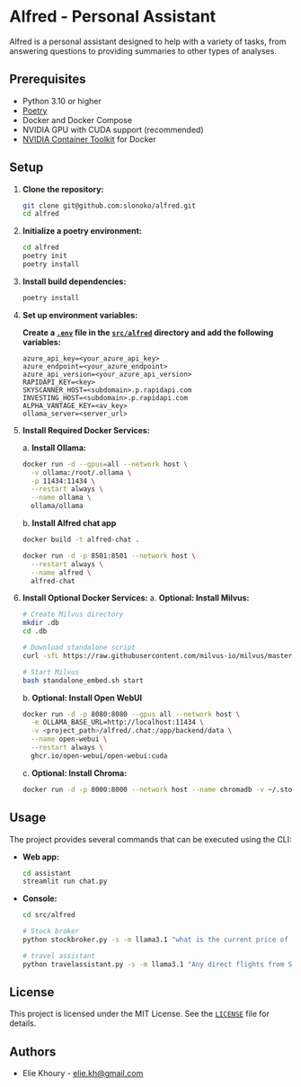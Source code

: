 # Alfred - Personal Assistant

Alfred is a personal assistant designed to help with a variety of tasks, from answering questions to providing summaries to other types of analyses.

## Prerequisites

- Python 3.10 or higher
- [Poetry](https://python-poetry.org/)
- Docker and Docker Compose
- NVIDIA GPU with CUDA support (recommended)
- [NVIDIA Container Toolkit](https://docs.nvidia.com/datacenter/cloud-native/container-toolkit/latest/install-guide.html#installing-with-apt) for Docker

## Setup

1. **Clone the repository:**

    ```sh
    git clone git@github.com:slonoko/alfred.git
    cd alfred
    ```

2. **Initialize a poetry environment:**

    ```sh
    cd alfred
    poetry init
    poetry install
    ```

3. **Install build dependencies:**

    ```sh
    poetry install
    ```

4. **Set up environment variables:**

    **Create a [`.env`](.env ) file in the [`src/alfred`](Alfred) directory and add the following variables:**

    ```env
    azure_api_key=<your_azure_api_key>
    azure_endpoint=<your_azure_endpoint>
    azure_api_version=<your_azure_api_version>
    RAPIDAPI_KEY=<key>
    SKYSCANNER_HOST=<subdomain>.p.rapidapi.com
    INVESTING_HOST=<subdomain>.p.rapidapi.com
    ALPHA_VANTAGE_KEY=<av_key>
    ollama_server=<server_url>
    ```

5. **Install Required Docker Services:**

    a. **Install Ollama:**
    ```sh
    docker run -d --gpus=all --network host \
      -v ollama:/root/.ollama \
      -p 11434:11434 \
      --restart always \
      --name ollama \
      ollama/ollama
    ```
    b. **Install Alfred chat app**

    ```sh
    docker build -t alfred-chat .

    docker run -d -p 8501:8501 --network host \
      --restart always \
      --name alfred \
      alfred-chat
    ```

6. **Install Optional Docker Services:**
    a. **Optional: Install Milvus:**
    ```sh
    # Create Milvus directory
    mkdir .db
    cd .db

    # Download standalone script
    curl -sfL https://raw.githubusercontent.com/milvus-io/milvus/master/scripts/standalone_embed.sh -o standalone_embed.sh

    # Start Milvus
    bash standalone_embed.sh start
    ```

    b. **Optional: Install Open WebUI**

    ```sh
    docker run -d -p 8080:8080 --gpus all --network host \
      -e OLLAMA_BASE_URL=http://localhost:11434 \
      -v <project_path>/alfred/.chat:/app/backend/data \
      --name open-webui \
      --restart always \
      ghcr.io/open-webui/open-webui:cuda
    ```
    
    c. **Optional: Install Chroma:**
    ```sh
    docker run -d -p 8000:8000 --network host --name chromadb -v ~/.storage/alfred_db/:/chroma/chroma --restart always chromadb/chroma
    ```

## Usage

The project provides several commands that can be executed using the CLI:

- **Web app:**

    ```sh
    cd assistant
    streamlit run chat.py 
    ```

- **Console:**

    ```sh
    cd src/alfred
    
    # Stock broker
    python stockbroker.py -s -m llama3.1 "what is the current price of nvidia? (in euro)"

    # travel assistant
    python travelassistant.py -s -m llama3.1 "Any direct flights from Stuttgart to Paris in May 2025?"
    ```

## License

This project is licensed under the MIT License. See the [`LICENSE`](LICENSE ) file for details.

## Authors

- Elie Khoury - [elie.kh@gmail.com](mailto:elie.kh@gmail.com)
